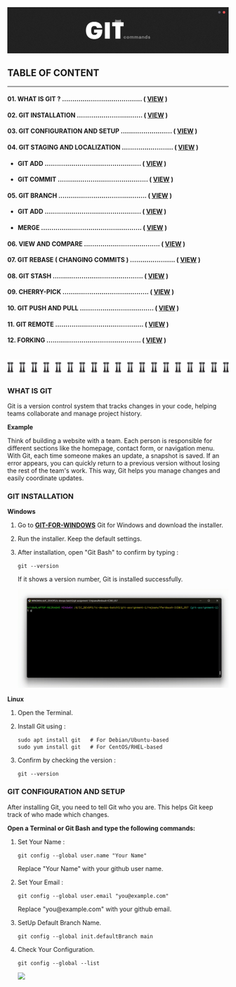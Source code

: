 <!-- HERO SECTION -->
<img src="./assets/hero-image.png" title="hero-image">

<!-- Table of Content -->
## __TABLE OF CONTENT__
---
#### 01. WHAT IS GIT ?  .......................................  ( [VIEW](#what-is-git) )

#### 02. GIT INSTALLATION  ................................  ( [VIEW](#git-installation) )

#### 03. GIT CONFIGURATION AND SETUP  .........................  ( [VIEW](#git-configuration-and-setup) )

#### 04. GIT STAGING AND LOCALIZATION .........................  ( [VIEW](#git-staging-and-localization) )

<!-- Sub-Table of content -->

- #### GIT ADD  ...............................................  ( [VIEW](#git-add) )

- #### GIT COMMIT  ............................................  ( [VIEW](#git-commit) )

#### 05. GIT BRANCH ...........................................  ( [VIEW](#git-branch) )

<!-- Sub-Table of content -->

- #### GIT ADD  ...............................................  ( [VIEW](#git-add) )

- #### MERGE  .................................................  ( [VIEW](#merge) )

#### 06. VIEW AND COMPARE .....................................  ( [VIEW](#view-and-compare) )

#### 07. GIT REBASE ( CHANGING COMMITS ) ......................  ( [VIEW](#git-rebase) )

#### 08. GIT STASH ............................................  ( [VIEW](#git-stash) )

#### 09. CHERRY-PICK ..........................................  ( [VIEW](#cherry-pick) )

#### 10. GIT PUSH AND PULL ....................................  ( [VIEW](#git-push-pull) )

#### 11. GIT REMOTE ...........................................  ( [VIEW](#git-remote) )

#### 12. FORKING ..............................................  ( [VIEW](#forking) )

<br>

<!-- Divider IMAGE -->
<img src="./assets/divider.png" title="divider">

<!-- What is GIT -->
### __WHAT IS GIT__
<p>Git is a version control system that tracks changes in your code, helping teams collaborate and manage project history.</p>

__Example__
<p>Think of building a website with a team. Each person is responsible for different sections like the homepage, contact form, or navigation menu. With Git, each time someone makes an update, a snapshot is saved. If an error appears, you can quickly return to a previous version without losing the rest of the team's work. This way, Git helps you manage changes and easily coordinate updates.</p>

<!-- GIT Installation and GUI -->
### __GIT INSTALLATION__

__Windows__
1. Go to __[GIT-FOR-WINDOWS]__ Git for Windows and download the installer.

[GIT-FOR-WINDOWS]: https://git-scm.com/

2. Run the installer. Keep the default settings.
3. After installation, open "Git Bash" to confirm by typing :

    ~~~
    git --version
    ~~~
    <p> If it shows a version number, Git is installed successfully. </p>

    <img src="./assets/git-version-check.gif">

__Linux__

1. Open the Terminal.
2. Install Git using :

    ~~~
    sudo apt install git   # For Debian/Ubuntu-based
    sudo yum install git   # For CentOS/RHEL-based
    ~~~
3. Confirm by checking the version :
    ~~~
    git --version
    ~~~

<!-- GIT configuration and setup  -->
### __GIT CONFIGURATION AND SETUP__

<p>After installing Git, you need to tell Git who you are. This helps Git keep track of who made which changes.</p>

__<p> Open a Terminal or Git Bash and type the following commands: </p>__

1. Set Your Name :

    ```
    git config --global user.name "Your Name"
    ```
    <p>Replace "Your Name" with your github user name.</p>

2. Set Your Email :

    ```
    git config --global user.email "you@example.com"
    ```
    <p>Replace "you@example.com" with your github email.</p>

3. SetUp Default Branch Name.

    ```
    git config --global init.defaultBranch main
    ```
4. Check Your Configuration.

    ```
    git config --global --list
    ```
    <img src="./assets/git-setup-and-configuration.gif">